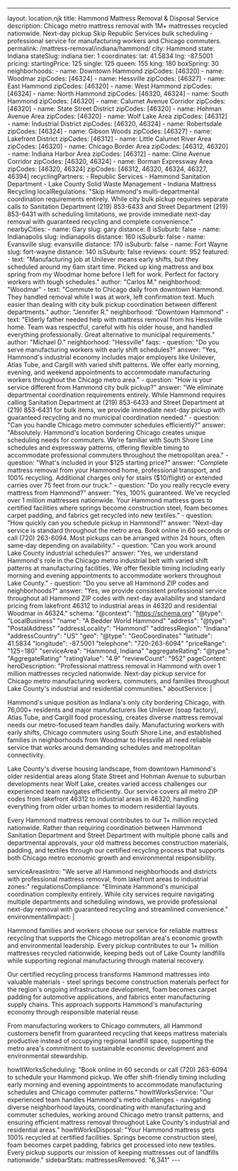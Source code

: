 ---
layout: location.njk
title: Hammond Mattress Removal & Disposal Service
description: Chicago metro mattress removal with 1M+ mattresses recycled nationwide. Next-day pickup Skip Republic Services bulk scheduling - professional service for manufacturing workers and Chicago commuters.
permalink: /mattress-removal/indiana/hammond/
city: Hammond state: Indiana stateSlug: indiana tier: 1 coordinates: lat: 41.5834 lng: -87.5001 pricing: startingPrice: 125 single: 125 queen: 155 king: 180 boxSpring: 30 neighborhoods: - name: Downtown Hammond zipCodes: [46320] - name: Woodmar zipCodes: [46324] - name: Hessville zipCodes: [46327] - name: East Hammond zipCodes: [46320] - name: West Hammond zipCodes: [46324] - name: North Hammond zipCodes: [46320, 46324] - name: South Hammond zipCodes: [46320] - name: Calumet Avenue Corridor zipCodes: [46320] - name: State Street District zipCodes: [46320] - name: Hohman Avenue Area zipCodes: [46320] - name: Wolf Lake Area zipCodes: [46312] - name: Industrial District zipCodes: [46320, 46324] - name: Robertsdale zipCodes: [46324] - name: Gibson Woods zipCodes: [46327] - name: Lakefront District zipCodes: [46312] - name: Little Calumet River Area zipCodes: [46320] - name: Chicago Border Area zipCodes: [46312, 46320] - name: Indiana Harbor Area zipCodes: [46312] - name: Cline Avenue Corridor zipCodes: [46320, 46324] - name: Borman Expressway Area zipCodes: [46320, 46324] zipCodes: [46312, 46320, 46324, 46327, 46394] recyclingPartners: - Republic Services - Hammond Sanitation Department - Lake County Solid Waste Management - Indiana Mattress Recycling localRegulations: "Skip Hammond's multi-departmental coordination requirements entirely. While city bulk pickup requires separate calls to Sanitation Department (219) 853-6433 and Street Department (219) 853-6431 with scheduling limitations, we provide immediate next-day removal with guaranteed recycling and complete convenience." nearbyCities: - name: Gary slug: gary distance: 8 isSuburb: false - name: Indianapolis slug: indianapolis distance: 160 isSuburb: false - name: Evansville slug: evansville distance: 170 isSuburb: false - name: Fort Wayne slug: fort-wayne distance: 140 isSuburb: false reviews: count: 952 featured: - text: "Manufacturing job at Unilever means early shifts, but they scheduled around my 6am start time. Picked up king mattress and box spring from my Woodmar home before I left for work. Perfect for factory workers with tough schedules." author: "Carlos M." neighborhood: "Woodmar" - text: "Commute to Chicago daily from downtown Hammond. They handled removal while I was at work, left confirmation text. Much easier than dealing with city bulk pickup coordination between different departments." author: "Jennifer R." neighborhood: "Downtown Hammond" - text: "Elderly father needed help with mattress removal from his Hessville home. Team was respectful, careful with his older house, and handled everything professionally. Great alternative to municipal requirements." author: "Michael D." neighborhood: "Hessville" faqs: - question: "Do you serve manufacturing workers with early shift schedules?" answer: "Yes, Hammond's industrial economy includes major employers like Unilever, Atlas Tube, and Cargill with varied shift patterns. We offer early morning, evening, and weekend appointments to accommodate manufacturing workers throughout the Chicago metro area." - question: "How is your service different from Hammond city bulk pickup?" answer: "We eliminate departmental coordination requirements entirely. While Hammond requires calling Sanitation Department at (219) 853-6433 and Street Department at (219) 853-6431 for bulk items, we provide immediate next-day pickup with guaranteed recycling and no municipal coordination needed." - question: "Can you handle Chicago metro commuter schedules efficiently?" answer: "Absolutely. Hammond's location bordering Chicago creates unique scheduling needs for commuters. We're familiar with South Shore Line schedules and expressway patterns, offering flexible timing to accommodate professional commuters throughout the metropolitan area." - question: "What's included in your $125 starting price?" answer: "Complete mattress removal from your Hammond home, professional transport, and 100% recycling. Additional charges only for stairs ($10/flight) or extended carries over 75 feet from our truck." - question: "Do you really recycle every mattress from Hammond?" answer: "Yes, 100% guaranteed. We've recycled over 1 million mattresses nationwide. Your Hammond mattress goes to certified facilities where springs become construction steel, foam becomes carpet padding, and fabrics get recycled into new textiles." - question: "How quickly can you schedule pickup in Hammond?" answer: "Next-day service is standard throughout the metro area. Book online in 60 seconds or call (720) 263-6094. Most pickups can be arranged within 24 hours, often same-day depending on availability." - question: "Can you work around Lake County industrial schedules?" answer: "Yes, we understand Hammond's role in the Chicago metro industrial belt with varied shift patterns at manufacturing facilities. We offer flexible timing including early morning and evening appointments to accommodate workers throughout Lake County." - question: "Do you serve all Hammond ZIP codes and neighborhoods?" answer: "Yes, we provide consistent professional service throughout all Hammond ZIP codes with next-day availability and standard pricing from lakefront 46312 to industrial areas in 46320 and residential Woodmar in 46324." schema: "@context": "https://schema.org" "@type": "LocalBusiness" "name": "A Bedder World Hammond" "address": "@type": "PostalAddress" "addressLocality": "Hammond" "addressRegion": "Indiana" "addressCountry": "US" "geo": "@type": "GeoCoordinates" "latitude": 41.5834 "longitude": -87.5001 "telephone": "720-263-6094" "priceRange": "$125-$180" "serviceArea": "Hammond, Indiana" "aggregateRating": "@type": "AggregateRating" "ratingValue": "4.9" "reviewCount": "952" pageContent: heroDescription: "Professional mattress removal in Hammond with over 1 million mattresses recycled nationwide. Next-day pickup service for Chicago metro manufacturing workers, commuters, and families throughout Lake County's industrial and residential communities." aboutService: | <p>Hammond's unique position as Indiana's only city bordering Chicago, with 76,000+ residents and major manufacturers like Unilever (soap factory), Atlas Tube, and Cargill food processing, creates diverse mattress removal needs our metro-focused team handles daily. Manufacturing workers with early shifts, Chicago commuters using South Shore Line, and established families in neighborhoods from Woodmar to Hessville all need reliable service that works around demanding schedules and metropolitan connectivity.</p> <p>Lake County's diverse housing landscape, from downtown Hammond's older residential areas along State Street and Hohman Avenue to suburban developments near Wolf Lake, creates varied access challenges our experienced team navigates efficiently. Our service covers all metro ZIP codes from lakefront 46312 to industrial areas in 46320, handling everything from older urban homes to modern residential layouts.</p> <p>Every Hammond mattress removal contributes to our 1+ million recycled nationwide. Rather than requiring coordination between Hammond Sanitation Department and Street Department with multiple phone calls and departmental approvals, your old mattress becomes construction materials, padding, and textiles through our certified recycling process that supports both Chicago metro economic growth and environmental responsibility.</p> serviceAreasIntro: "We serve all Hammond neighborhoods and districts with professional mattress removal, from lakefront areas to industrial zones:" regulationsCompliance: "Eliminate Hammond's municipal coordination complexity entirely. While city services require navigating multiple departments and scheduling windows, we provide professional next-day removal with guaranteed recycling and streamlined convenience." environmentalImpact: | <p>Hammond families and workers choose our service for reliable mattress recycling that supports the Chicago metropolitan area's economic growth and environmental leadership. Every pickup contributes to our 1+ million mattresses recycled nationwide, keeping beds out of Lake County landfills while supporting regional manufacturing through material recovery.</p> <p>Our certified recycling process transforms Hammond mattresses into valuable materials - steel springs become construction materials perfect for the region's ongoing infrastructure development, foam becomes carpet padding for automotive applications, and fabrics enter manufacturing supply chains. This approach supports Hammond's manufacturing economy through responsible material reuse.</p> <p>From manufacturing workers to Chicago commuters, all Hammond customers benefit from guaranteed recycling that keeps mattress materials productive instead of occupying regional landfill space, supporting the metro area's commitment to sustainable economic development and environmental stewardship.</p> howItWorksScheduling: "Book online in 60 seconds or call (720) 263-6094 to schedule your Hammond pickup. We offer shift-friendly timing including early morning and evening appointments to accommodate manufacturing schedules and Chicago commuter patterns." howItWorksService: "Our experienced team handles Hammond's metro challenges - navigating diverse neighborhood layouts, coordinating with manufacturing and commuter schedules, working around Chicago metro transit patterns, and ensuring efficient mattress removal throughout Lake County's industrial and residential areas." howItWorksDisposal: "Your Hammond mattress gets 100% recycled at certified facilities. Springs become construction steel, foam becomes carpet padding, fabrics get processed into new textiles. Every pickup supports our mission of keeping mattresses out of landfills nationwide." sidebarStats: mattressesRemoved: "6,341" ---